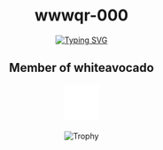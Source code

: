 <h1 align="center">wwwqr-000</h1>
<div align="center">
    <p align="center">
    <a href="https://git.io/typing-svg"><img src="https://readme-typing-svg.demolab.com?font=Fira+Code&duration=3000&pause=1000&color=03F708&center=true&random=true&width=435&lines=Software+Developer;Ethical+Hacking;Networking;Linux+User;Tor+Builder" alt="Typing SVG" /></a>
    </p>
</div>
<h2 align="center">Member of whiteavocado</h2>
<div align="center">
    <a href="http://ncngrqwu57nbrm7fvqyogywnhrxuxehyphymaufhbqx2flu5yoq2n6id.onion/"><img src="https://raw.githubusercontent.com/wwwqr-000/wwwqr-000/refs/heads/main/whiteavocado.png" title="whiteavocado" alt="whiteavocado"></a>
</div>
<br>
<div align=center>
  <img src="https://github-profile-trophy.vercel.app/?username=wwwqr-000&row=2&column=3&no-bg=true&margin-w=2&margin-h=2&no-frame=true" alt="Trophy"/>
</div>
<br>
